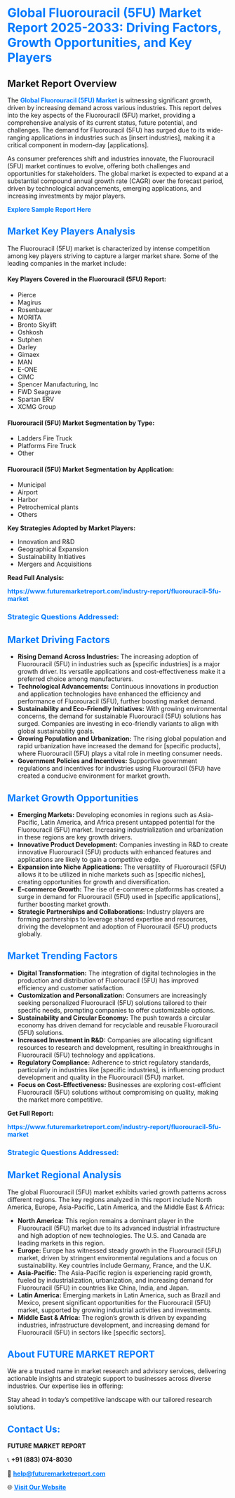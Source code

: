 <h1 style="color: #007BFF;">Global Fluorouracil (5FU) Market Report 2025-2033: Driving Factors, Growth Opportunities, and Key Players</h1>

<section id="overview">
<h2>Market Report Overview</h2>
<p>The <a href="https://www.futuremarketreport.com/industry-report/fluorouracil-5fu-market" style="color: #007BFF; text-decoration: none;"><strong>Global Fluorouracil (5FU) Market</strong></a> is witnessing significant growth, driven by increasing demand across various industries. This report delves into the key aspects of the Fluorouracil (5FU) market, providing a comprehensive analysis of its current status, future potential, and challenges. The demand for Fluorouracil (5FU) has surged due to its wide-ranging applications in industries such as [insert industries], making it a critical component in modern-day [applications].</p>
<p>As consumer preferences shift and industries innovate, the Fluorouracil (5FU) market continues to evolve, offering both challenges and opportunities for stakeholders. The global market is expected to expand at a substantial compound annual growth rate (CAGR) over the forecast period, driven by technological advancements, emerging applications, and increasing investments by major players.</p>
</section>

<section id="overview">
<p><a href="https://www.futuremarketreport.com/request-sample/reportId=35171" style="color: #007BFF; text-decoration: none;"><strong>Explore Sample Report Here</strong></a></p>
</section>

<section id="key-players">
<h2 style="color: #007BFF;">Market Key Players Analysis</h2>
<p>The Fluorouracil (5FU) market is characterized by intense competition among key players striving to capture a larger market share. Some of the leading companies in the market include:</p>
<h4>Key Players Covered in the Fluorouracil (5FU) Report:</h4>
<ul><li>Pierce</li><li>Magirus</li><li>Rosenbauer</li><li>MORITA</li><li>Bronto Skylift</li><li>Oshkosh</li><li>Sutphen</li><li>Darley</li><li>Gimaex</li><li>MAN</li><li>E-ONE</li><li>CIMC</li><li>Spencer Manufacturing, Inc</li><li>FWD Seagrave</li><li>Spartan ERV</li><li>XCMG Group</li></ul>
<h4>Fluorouracil (5FU) Market Segmentation by Type:</h4>
<ul><li>Ladders Fire Truck</li><li>Platforms Fire Truck</li><li>Other</li></ul>

<h4>Fluorouracil (5FU) Market Segmentation by Application:</h4>
<ul><li>Municipal</li><li>Airport</li><li>Harbor</li><li>Petrochemical plants</li><li>Others</li></ul>
<p><strong>Key Strategies Adopted by Market Players:</strong></p>
<ul>
<li>Innovation and R&D</li>
<li>Geographical Expansion</li>
<li>Sustainability Initiatives</li>
<li>Mergers and Acquisitions</li>
</ul>
</section>

<section>
<p><strong>Read Full Analysis: </strong></p><a href="https://www.futuremarketreport.com/industry-report/fluorouracil-5fu-market" style="color: #007BFF; text-decoration: none;"><strong>https://www.futuremarketreport.com/industry-report/fluorouracil-5fu-market</strong></a>
<h3 style="color: #007BFF;">Strategic Questions Addressed:</h3>
</section>

<section id="driving-factors">
<h2 style="color: #007BFF;">Market Driving Factors</h2>
<ul>
<li><strong>Rising Demand Across Industries:</strong> The increasing adoption of Fluorouracil (5FU) in industries such as [specific industries] is a major growth driver. Its versatile applications and cost-effectiveness make it a preferred choice among manufacturers.</li>
<li><strong>Technological Advancements:</strong> Continuous innovations in production and application technologies have enhanced the efficiency and performance of Fluorouracil (5FU), further boosting market demand.</li>
<li><strong>Sustainability and Eco-Friendly Initiatives:</strong> With growing environmental concerns, the demand for sustainable Fluorouracil (5FU) solutions has surged. Companies are investing in eco-friendly variants to align with global sustainability goals.</li>
<li><strong>Growing Population and Urbanization:</strong> The rising global population and rapid urbanization have increased the demand for [specific products], where Fluorouracil (5FU) plays a vital role in meeting consumer needs.</li>
<li><strong>Government Policies and Incentives:</strong> Supportive government regulations and incentives for industries using Fluorouracil (5FU) have created a conducive environment for market growth.</li>
</ul>
</section>

<section id="growth-opportunities">
<h2 style="color: #007BFF;">Market Growth Opportunities</h2>
<ul>
<li><strong>Emerging Markets:</strong> Developing economies in regions such as Asia-Pacific, Latin America, and Africa present untapped potential for the Fluorouracil (5FU) market. Increasing industrialization and urbanization in these regions are key growth drivers.</li>
<li><strong>Innovative Product Development:</strong> Companies investing in R&D to create innovative Fluorouracil (5FU) products with enhanced features and applications are likely to gain a competitive edge.</li>
<li><strong>Expansion into Niche Applications:</strong> The versatility of Fluorouracil (5FU) allows it to be utilized in niche markets such as [specific niches], creating opportunities for growth and diversification.</li>
<li><strong>E-commerce Growth:</strong> The rise of e-commerce platforms has created a surge in demand for Fluorouracil (5FU) used in [specific applications], further boosting market growth.</li>
<li><strong>Strategic Partnerships and Collaborations:</strong> Industry players are forming partnerships to leverage shared expertise and resources, driving the development and adoption of Fluorouracil (5FU) products globally.</li>
</ul>
</section>

<section id="trending-factors">
<h2 style="color: #007BFF;">Market Trending Factors</h2>
<ul>
<li><strong>Digital Transformation:</strong> The integration of digital technologies in the production and distribution of Fluorouracil (5FU) has improved efficiency and customer satisfaction.</li>
<li><strong>Customization and Personalization:</strong> Consumers are increasingly seeking personalized Fluorouracil (5FU) solutions tailored to their specific needs, prompting companies to offer customizable options.</li>
<li><strong>Sustainability and Circular Economy:</strong> The push towards a circular economy has driven demand for recyclable and reusable Fluorouracil (5FU) solutions.</li>
<li><strong>Increased Investment in R&D:</strong> Companies are allocating significant resources to research and development, resulting in breakthroughs in Fluorouracil (5FU) technology and applications.</li>
<li><strong>Regulatory Compliance:</strong> Adherence to strict regulatory standards, particularly in industries like [specific industries], is influencing product development and quality in the Fluorouracil (5FU) market.</li>
<li><strong>Focus on Cost-Effectiveness:</strong> Businesses are exploring cost-efficient Fluorouracil (5FU) solutions without compromising on quality, making the market more competitive.</li>
</ul>
</section>

<section>
<p><strong>Get Full Report: </strong></p><a href="https://www.futuremarketreport.com/industry-report/fluorouracil-5fu-market" style="color: #007BFF; text-decoration: none;"><strong>https://www.futuremarketreport.com/industry-report/fluorouracil-5fu-market</strong></a>
<h3 style="color: #007BFF;">Strategic Questions Addressed:</h3>
</section>


<section id="regional-analysis">
<h2 style="color: #007BFF;">Market Regional Analysis</h2>
<p>The global Fluorouracil (5FU) market exhibits varied growth patterns across different regions. The key regions analyzed in this report include North America, Europe, Asia-Pacific, Latin America, and the Middle East & Africa:</p>
<ul>
<li><strong>North America:</strong> This region remains a dominant player in the Fluorouracil (5FU) market due to its advanced industrial infrastructure and high adoption of new technologies. The U.S. and Canada are leading markets in this region.</li>
<li><strong>Europe:</strong> Europe has witnessed steady growth in the Fluorouracil (5FU) market, driven by stringent environmental regulations and a focus on sustainability. Key countries include Germany, France, and the U.K.</li>
<li><strong>Asia-Pacific:</strong> The Asia-Pacific region is experiencing rapid growth, fueled by industrialization, urbanization, and increasing demand for Fluorouracil (5FU) in countries like China, India, and Japan.</li>
<li><strong>Latin America:</strong> Emerging markets in Latin America, such as Brazil and Mexico, present significant opportunities for the Fluorouracil (5FU) market, supported by growing industrial activities and investments.</li>
<li><strong>Middle East & Africa:</strong> The region’s growth is driven by expanding industries, infrastructure development, and increasing demand for Fluorouracil (5FU) in sectors like [specific sectors].</li>
</ul>
</section>

<footer>
<h2 style="color: #007BFF;">About FUTURE MARKET REPORT</h2>
<p>We are a trusted name in market research and advisory services, delivering actionable insights and strategic support to businesses across diverse industries. Our expertise lies in offering:</p>

<p>Stay ahead in today’s competitive landscape with our tailored research solutions.</p>

<h2 style="color: #007BFF;">Contact Us:</h2>
<p><strong>FUTURE MARKET REPORT</strong></p>
<p>📞 <strong>+91 (883) 074-8030</strong></p>
<p>📧 <strong><a href="mailto:help@futuremarketreport.com" style="color: #007BFF;">help@futuremarketreport.com</a></strong></p>
<p>🌐 <strong><a href="https://www.futuremarketreport.com/" style="color: #007BFF;">Visit Our Website</a></strong></p>
</footer>